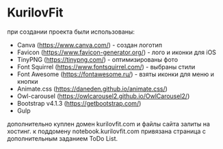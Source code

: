 # KurilovFit
при создании проекта были использованы: 
- Canva (https://www.canva.com/) - создан логотип
- Favicon (https://www.favicon-generator.org/) - лого и иконки для iOS
- TinyPNG (https://tinypng.com/) - оптимизированы фото
- Font Squirrel (https://www.fontsquirrel.com/) - выбраны стили
- Font Awesome (https://fontawesome.ru/) - взяты иконки для меню и кнопки
- Animate.css (https://daneden.github.io/animate.css/)
- Owl-carousel (https://owlcarousel2.github.io/OwlCarousel2/)
- Bootstrap v4.1.3 (https://getbootstrap.com/)
- Gulp

дополнительно куплен домен kurilovfit.com и файлы сайта залиты на хостинг. 
к поддомену notebook.kurilovfit.com привязана страница с дополнительным заданием ToDo List.
